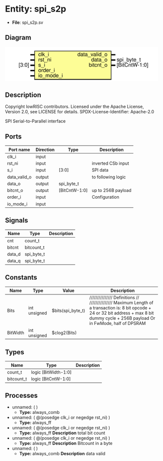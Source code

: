 # Entity: spi_s2p

- **File**: spi_s2p.sv
## Diagram

![Diagram](spi_s2p.svg "Diagram")
## Description

 Copyright lowRISC contributors.
 Licensed under the Apache License, Version 2.0, see LICENSE for details.
 SPDX-License-Identifier: Apache-2.0

 SPI Serial-to-Parallel interface

## Ports

| Port name    | Direction | Type          | Description         |
| ------------ | --------- | ------------- | ------------------- |
| clk_i        | input     |               |                     |
| rst_ni       | input     |               | inverted CSb input  |
| s_i          | input     | [3:0]         |  SPI data           |
| data_valid_o | output    |               |  to following logic |
| data_o       | output    | spi_byte_t    |                     |
| bitcnt_o     | output    | [BitCntW-1:0] | up to 256B payload  |
| order_i      | input     |               |  Configuration      |
| io_mode_i    | input     |               |                     |
## Signals

| Name   | Type       | Description |
| ------ | ---------- | ----------- |
| cnt    | count_t    |             |
| bitcnt | bitcount_t |             |
| data_d | spi_byte_t |             |
| data_q | spi_byte_t |             |
## Constants

| Name     | Type         | Value             | Description                                                                                                                                                                                      |
| -------- | ------------ | ----------------- | ------------------------------------------------------------------------------------------------------------------------------------------------------------------------------------------------ |
| Bits     | int unsigned | $bits(spi_byte_t) | ///////////////  Definitions // ///////////////  Maximum Length of a transaction is:  8 bit opcode + 24 or 32 bit address +  max 8 bit dummy cycle + 256B payload  Or in FwMode, half of DPSRAM  |
| BitWidth | int unsigned | $clog2(Bits)      |                                                                                                                                                                                                  |
## Types

| Name       | Type                 | Description |
| ---------- | -------------------- | ----------- |
| count_t    | logic [BitWidth-1:0] |             |
| bitcount_t | logic [BitCntW-1:0]  |             |
## Processes
- unnamed: (  )
  - **Type:** always_comb
- unnamed: ( @(posedge clk_i or negedge rst_ni) )
  - **Type:** always_ff
- unnamed: ( @(posedge clk_i or negedge rst_ni) )
  - **Type:** always_ff
**Description**
 total bit count 
- unnamed: ( @(posedge clk_i or negedge rst_ni) )
  - **Type:** always_ff
**Description**
 Bitcount in a byte 
- unnamed: (  )
  - **Type:** always_comb
**Description**
 data valid 
